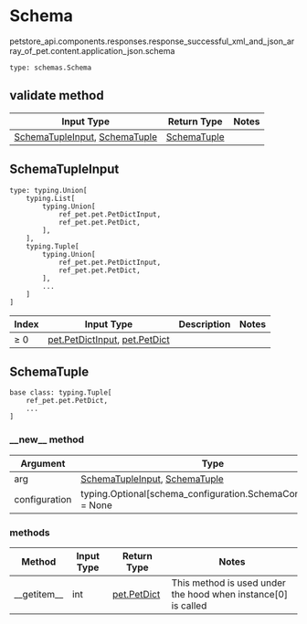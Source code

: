 # Schema
petstore_api.components.responses.response_successful_xml_and_json_array_of_pet.content.application_json.schema
```
type: schemas.Schema
```

## validate method
Input Type | Return Type | Notes
------------ | ------------- | -------------
[SchemaTupleInput](#schematupleinput), [SchemaTuple](#schematuple) | [SchemaTuple](#schematuple) |

## SchemaTupleInput
```
type: typing.Union[
    typing.List[
        typing.Union[
            ref_pet.pet.PetDictInput,
            ref_pet.pet.PetDict,
        ],
    ],
    typing.Tuple[
        typing.Union[
            ref_pet.pet.PetDictInput,
            ref_pet.pet.PetDict,
        ],
        ...
    ]
]
```
Index | Input Type | Description | Notes
------------- | ------------- | ------------- | -------------
≥ 0 | [pet.PetDictInput](../../../../components/schema/pet.md#petdictinput), [pet.PetDict](../../../../components/schema/pet.md#petdict) |  |

## SchemaTuple
```
base class: typing.Tuple[
    ref_pet.pet.PetDict,
    ...
]
```
### &lowbar;&lowbar;new&lowbar;&lowbar; method
Argument | Type
-------- | ------
arg      | [SchemaTupleInput](#schematupleinput), [SchemaTuple](#schematuple)
configuration | typing.Optional[schema_configuration.SchemaConfiguration] = None

### methods
Method | Input Type | Return Type | Notes
------ | ---------- | ----------- | ------
&lowbar;&lowbar;getitem&lowbar;&lowbar; | int | [pet.PetDict](../../../../components/schema/pet.md#petdict) | This method is used under the hood when instance[0] is called
